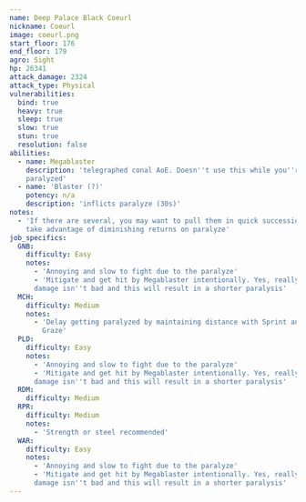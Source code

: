 ```yaml
---
name: Deep Palace Black Coeurl
nickname: Coeurl
image: coeurl.png
start_floor: 176
end_floor: 179
agro: Sight
hp: 26341
attack_damage: 2324
attack_type: Physical
vulnerabilities:
  bind: true
  heavy: true
  sleep: true
  slow: true
  stun: true
  resolution: false
abilities:
  - name: Megablaster
    description: 'telegraphed conal AoE. Doesn''t use this while you''re
    paralyzed'
  - name: 'Blaster (?)'
    potency: n/a
    description: 'inflicts paralyze (30s)'
notes:
  - 'If there are several, you may want to pull them in quick succession to
    take advantage of diminishing returns on paralyze'
job_specifics:
  GNB:
    difficulty: Easy
    notes:
      - 'Annoying and slow to fight due to the paralyze'
      - 'Mitigate and get hit by Megablaster intentionally. Yes, really! The
      damage isn''t bad and this will result in a shorter paralysis'
  MCH:
    difficulty: Medium
    notes:
      - 'Delay getting paralyzed by maintaining distance with Sprint and Leg
        Graze'
  PLD:
    difficulty: Easy
    notes:
      - 'Annoying and slow to fight due to the paralyze'
      - 'Mitigate and get hit by Megablaster intentionally. Yes, really! The
      damage isn''t bad and this will result in a shorter paralysis'
  RDM:
    difficulty: Medium
  RPR:
    difficulty: Medium
    notes:
      - 'Strength or steel recommended'
  WAR:
    difficulty: Easy
    notes:
      - 'Annoying and slow to fight due to the paralyze'
      - 'Mitigate and get hit by Megablaster intentionally. Yes, really! The
      damage isn''t bad and this will result in a shorter paralysis'
---
```

